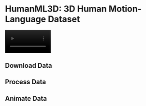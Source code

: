 # HumanML3D: 3D Human Motion-Language Dataset


<video width="30%">
  <source src="src=https://github.com/EricGuoICT/HumanML3D/blob/main/HumanML3D/animations/000000.mp4", type="video/mp4">
</video>

## Download Data

## Process Data


## Animate Data
